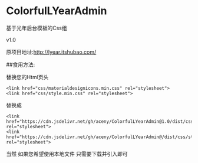 # ColorfulLYearAdmin
基于光年后台模板的Css组

v1.0

原项目地址:http://lyear.itshubao.com/

##食用方法:

替换您的Html页头

~~~
<link href="css/materialdesignicons.min.css" rel="stylesheet">
<link href="css/style.min.css" rel="stylesheet">
~~~

替换成

~~~
<link href="https://cdn.jsdelivr.net/gh/aceny/ColorfulLYearAdmin@1.0/dist/css/materialdesignicons.min.css" rel="stylesheet">
<link href="https://cdn.jsdelivr.net/gh/aceny/ColorfulLYearAdmin@/dist/css/style.min.css" rel="stylesheet">
~~~

当然 如果您希望使用本地文件 只需要下载并引入即可
